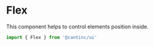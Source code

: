 # Flex

This component helps to control elements position inside.

```typescript
import { Flex } from '@cantinc/ui'
```
